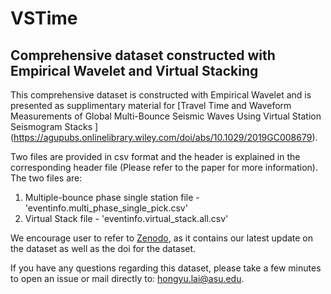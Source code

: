 # VSTime
## Comprehensive dataset constructed with Empirical Wavelet and Virtual Stacking

This comprehensive dataset is constructed with Empirical Wavelet and is presented as supplimentary material for [Travel Time and Waveform Measurements of Global Multi-Bounce Seismic Waves Using Virtual Station Seismogram Stacks ] (https://agupubs.onlinelibrary.wiley.com/doi/abs/10.1029/2019GC008679).

Two files are provided in csv format and the header is explained in the corresponding header file (Please refer to the paper for more information). The two files are:
1. Multiple-bounce phase single station file - 'eventinfo.multi_phase_single_pick.csv'
2. Virtual Stack file - 'eventinfo.virtual_stack.all.csv'

We encourage user to refer to [Zenodo](https://zenodo.org/record/3382227), as it contains our latest update on the dataset as well as the doi for the dataset.

If you have any questions regarding this dataset, please take a few minutes to open an issue or mail directly to: hongyu.lai@asu.edu.
